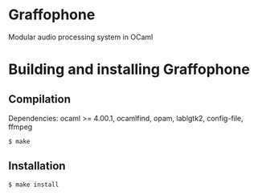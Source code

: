 # Graffophone
Modular audio processing system in OCaml


Building and installing Graffophone
==============================


Compilation
-----------

Dependencies: ocaml >= 4.00.1, ocamlfind, opam, lablgtk2, config-file, ffmpeg

    $ make


Installation
------------

    $ make install 

